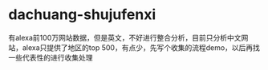 # dachuang-shujufenxi

有alexa前100万网站数据，但是英文，不好进行整合分析，目前只分析中文网站，alexa只提供了地区的top 500，有点少，先写个收集的流程demo，以后再找一些代表性的进行收集处理
